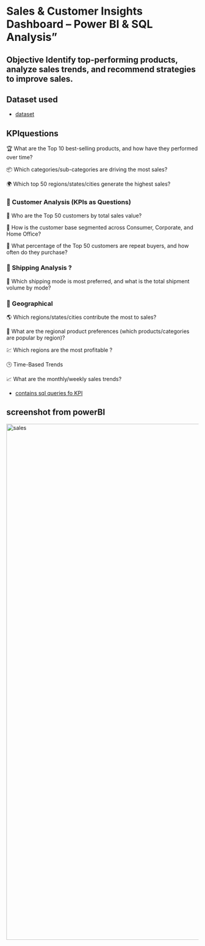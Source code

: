 # Sales & Customer Insights Dashboard – Power BI & SQL Analysis”
## Objective Identify top-performing products, analyze sales trends, and recommend strategies to improve sales.

## Dataset used 
- <a href="https://github.com/Temitheanalyst1/data-analysis-sale-project/blob/main/sales%20data.csv">dataset</a>


## KPIquestions 

🏆 What are the Top 10 best-selling products, and how have they performed over time?

📦 Which categories/sub-categories are driving the most sales?

🌍 Which top 50 regions/states/cities generate the highest sales?

### 👥 Customer Analysis (KPIs as Questions)

👑 Who are the Top 50 customers by total sales value?

🧩 How is the customer base segmented across Consumer, Corporate, and Home Office?

🔁 What percentage of the Top 50 customers are repeat buyers, and how often do they purchase?

### 🚚 Shipping Analysis ?

🚢 Which shipping mode is most preferred, and what is the total shipment volume by mode?

### 📍 Geographical 

🌎 Which regions/states/cities contribute the most to sales?

🛒 What are the regional product preferences (which products/categories are popular by region)?

💹 Which regions are the most profitable ?

🕒 Time-Based Trends 

📈 What are the monthly/weekly sales trends?
- <a href="https://github.com/Temitheanalyst1/data-analysis-sale-project/blob/main/%F0%9F%93%88%20Sales%20Performance%20portfolio.docx">contains sql queries fo KPI</a>
## screenshot from powerBI
<img width="2660" height="1352" alt="sales" src="https://github.com/user-attachments/assets/87677c75-901b-414e-8328-76f3b46b6486" />

